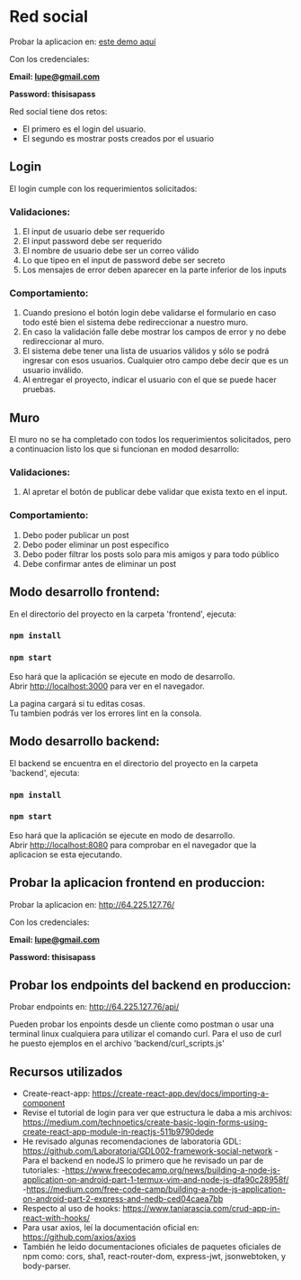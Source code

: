 # Red social

Probar la aplicacion en:
<a href="http://64.225.127.76/" target="_blank">este demo aquí</a>

Con los credenciales:

**Email: lupe@gmail.com**

**Password: thisisapass**

Red social tiene dos retos:
- El primero es el login del usuario.
- El segundo es mostrar posts creados por el usuario

## Login
El login cumple con los requerimientos solicitados:

### Validaciones:
1. El input de usuario debe ser requerido
2. El input password debe ser requerido
3. El nombre de usuario debe ser un correo válido
4. Lo que tipeo en el input de password debe ser secreto
5. Los mensajes de error deben aparecer en la parte inferior
de los inputs
### Comportamiento:
1. Cuando presiono el botón login debe validarse el
formulario en caso todo esté bien el sistema debe
redireccionar a nuestro muro.
2. En caso la validación falle debe mostrar los campos de
error y no debe redireccionar al muro.
3. El sistema debe tener una lista de usuarios válidos y sólo
se podrá ingresar con esos usuarios. Cualquier otro
campo debe decir que es un usuario inválido.
4. Al entregar el proyecto, indicar el usuario con el que se
puede hacer pruebas.

## Muro
El muro no se ha completado con todos los requerimientos solicitados, pero a continuacion listo los que si funcionan en modod desarrollo:
### Validaciones:
1. Al apretar el botón de publicar debe validar
que exista texto en el input.
### Comportamiento:
1. Debo poder publicar un post
2. Debo poder eliminar un post específico
3. Debo poder filtrar los posts solo para mis
amigos y para todo público
4. Debe confirmar antes de eliminar un post

## Modo desarrollo frontend:
En el directorio del proyecto en la carpeta 'frontend', ejecuta:

### `npm install`
### `npm start`

Eso hará que la aplicación se ejecute en modo de desarrollo. <br />
Abrir [http://localhost:3000](http://localhost:3000) para ver en el navegador.

La pagina cargará si tu editas cosas.<br />
Tu tambien podrás ver los errores lint en la consola.

## Modo desarrollo backend:
El backend se encuentra en el directorio del proyecto en la carpeta 'backend', ejecuta:

### `npm install`
### `npm start`

Eso hará que la aplicación se ejecute en modo de desarrollo. <br />
Abrir [http://localhost:8080](http://localhost:8080) para comprobar en el navegador que la aplicacion se esta ejecutando.

## Probar la aplicacion frontend en produccion:
Probar la aplicacion en:
<a href="http://64.225.127.76/api/" target="_blank">http://64.225.127.76/</a>

Con los credenciales:

**Email: lupe@gmail.com**

**Password: thisisapass**

## Probar los endpoints del backend en produccion:
Probar endpoints en: <a href="http://64.225.127.76/api/" target="_blank">http://64.225.127.76/api/</a>

Pueden probar los enpoints desde un cliente como postman o usar una terminal linux cualquiera para utilizar el comando curl. Para el uso de curl he puesto ejemplos en el archivo 'backend/curl_scripts.js'

## Recursos utilizados
- Create-react-app: https://create-react-app.dev/docs/importing-a-component
- Revise el tutorial de login para ver que estructura le daba a mis archivos: https://medium.com/technoetics/create-basic-login-forms-using-create-react-app-module-in-reactjs-511b9790dede
- He revisado algunas recomendaciones de laboratoria GDL: https://github.com/Laboratoria/GDL002-framework-social-network
-Para el backend en nodeJS lo primero que he revisado un par de tutoriales:
  -https://www.freecodecamp.org/news/building-a-node-js-application-on-android-part-1-termux-vim-and-node-js-dfa90c28958f/
  -https://medium.com/free-code-camp/building-a-node-js-application-on-android-part-2-express-and-nedb-ced04caea7bb
- Respecto al uso de hooks: https://www.taniarascia.com/crud-app-in-react-with-hooks/
- Para usar axios, leí la documentación oficial en: https://github.com/axios/axios
- También he leido documentaciones oficiales de paquetes oficiales de npm como: cors, sha1, react-router-dom, express-jwt, jsonwebtoken, y body-parser.





